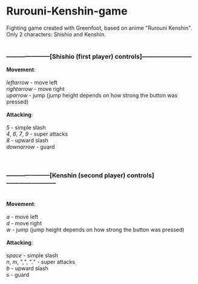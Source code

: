 # Rurouni-Kenshin-game
Fighting game created with Greenfoot, based on anime "Rurouni Kenshin". Only 2 characters: Shishio and Kenshin.<br/><br/>
### ———————[Shishio (first player) controls]————————<br/>
**Movement**:<br/><br/>
*leftarrow* - move left<br/>
*rightarrow* - move right<br/>
*uparrow* - jump (jump height depends on how strong the button was pressed)<br/><br/>
**Attacking**:<br/><br/>
*5* - simple slash<br/>
*4*, *6*, *7*, *9* - super attacks<br/>
*8* - upward slash<br/>
*downarrow* - guard<br/><br/><br/>
### ———————[Kenshin (second player) controls]————————<br/><br/>
**Movement**:<br/><br/>
*a* - move left<br/>
*d* - move right<br/>
*w* - jump (jump height depends on how strong the button was pressed)<br/><br/>
**Attacking**:<br/><br/>
*space* - simple slash<br/>
*n*, *m*, "*,*", "*.*" - super attacks<br/>
*b* - upward slash<br/>
*s* - guard

